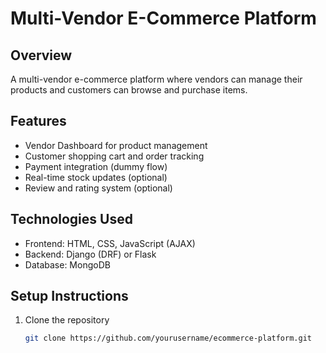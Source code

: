# Multi-Vendor E-Commerce Platform

## Overview
A multi-vendor e-commerce platform where vendors can manage their products and customers can browse and purchase items.

## Features
- Vendor Dashboard for product management
- Customer shopping cart and order tracking
- Payment integration (dummy flow)
- Real-time stock updates (optional)
- Review and rating system (optional)

## Technologies Used
- Frontend: HTML, CSS, JavaScript (AJAX)
- Backend: Django (DRF) or Flask
- Database: MongoDB

## Setup Instructions
1. Clone the repository
   ```bash
   git clone https://github.com/yourusername/ecommerce-platform.git
